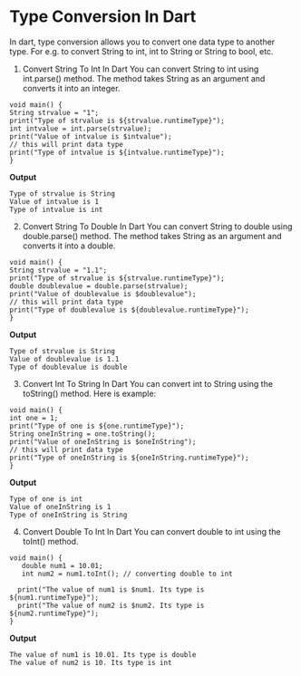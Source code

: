 # Type Conversion In Dart
In dart, type conversion allows you to convert one data type to another type. For e.g. to convert String to int, int to String or String to bool, etc.

1. Convert String To Int In Dart
You can convert String to int using int.parse() method. The method takes String as an argument and converts it into an integer.

```
void main() {
String strvalue = "1";
print("Type of strvalue is ${strvalue.runtimeType}");   
int intvalue = int.parse(strvalue);
print("Value of intvalue is $intvalue");
// this will print data type
print("Type of intvalue is ${intvalue.runtimeType}");
}
```

**Output**
```
Type of strvalue is String
Value of intvalue is 1
Type of intvalue is int
```

2. Convert String To Double In Dart
You can convert String to double using double.parse() method. The method takes String as an argument and converts it into a double.

```
void main() {
String strvalue = "1.1";
print("Type of strvalue is ${strvalue.runtimeType}");
double doublevalue = double.parse(strvalue);
print("Value of doublevalue is $doublevalue");
// this will print data type
print("Type of doublevalue is ${doublevalue.runtimeType}");
}
```

**Output**

```
Type of strvalue is String
Value of doublevalue is 1.1
Type of doublevalue is double
```

3. Convert Int To String In Dart
You can convert int to String using the toString() method. Here is example:

```
void main() {
int one = 1;
print("Type of one is ${one.runtimeType}");
String oneInString = one.toString(); 
print("Value of oneInString is $oneInString");
// this will print data type
print("Type of oneInString is ${oneInString.runtimeType}");
}
```

**Output**

```
Type of one is int
Value of oneInString is 1
Type of oneInString is String
```

4. Convert Double To Int In Dart
You can convert double to int using the toInt() method.

```
void main() { 
   double num1 = 10.01;
   int num2 = num1.toInt(); // converting double to int

  print("The value of num1 is $num1. Its type is ${num1.runtimeType}");
  print("The value of num2 is $num2. Its type is ${num2.runtimeType}");
}
```

**Output**

```
The value of num1 is 10.01. Its type is double
The value of num2 is 10. Its type is int
```
